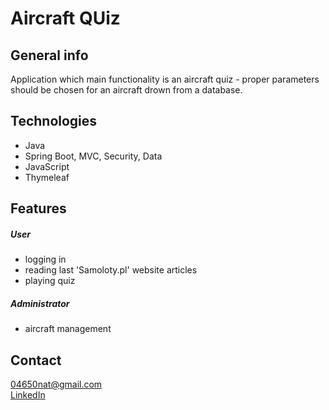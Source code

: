 # Aircraft QUiz

## General info

Application which main functionality is an aircraft quiz - proper parameters should be 
chosen for an aircraft drown from a database.

## Technologies

* Java
* Spring Boot, MVC, Security, Data
* JavaScript
* Thymeleaf

## Features

##### User
* logging in
* reading last 'Samoloty.pl' website articles
* playing quiz
##### Administrator
* aircraft management

## Contact

04650nat@gmail.com \
[LinkedIn](https://www.linkedin.com/in/natalia-telego/)

